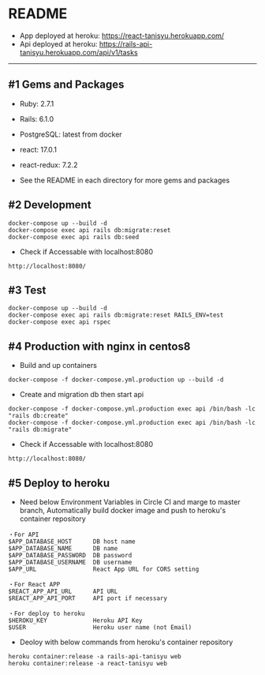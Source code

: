 # README

- App deployed at heroku: https://react-tanisyu.herokuapp.com/
- Api deployed at heroku: https://rails-api-tanisyu.herokuapp.com/api/v1/tasks
---

## #1 Gems and Packages

- Ruby: 2.7.1
- Rails: 6.1.0
- PostgreSQL: latest from docker

- react: 17.0.1
- react-redux: 7.2.2

- See the README in each directory for more gems and packages

## #2 Development

```
docker-compose up --build -d
docker-compose exec api rails db:migrate:reset
docker-compose exec api rails db:seed
```

- Check if Accessable with localhost:8080

```
http://localhost:8080/
```

## #3 Test

```
docker-compose up --build -d
docker-compose exec api rails db:migrate:reset RAILS_ENV=test
docker-compose exec api rspec
```

## #4 Production with nginx in centos8

- Build and up containers

```
docker-compose -f docker-compose.yml.production up --build -d
```

- Create and migration db then start api

```
docker-compose -f docker-compose.yml.production exec api /bin/bash -lc "rails db:create"
docker-compose -f docker-compose.yml.production exec api /bin/bash -lc "rails db:migrate"
```

- Check if Accessable with localhost:8080

```
http://localhost:8080/
```

## #5 Deploy to heroku

- Need below Environment Variables in Circle CI and marge to master branch, Automatically build docker image and push to heroku's container repository

```
・For API
$APP_DATABASE_HOST      DB host name
$APP_DATABASE_NAME      DB name
$APP_DATABASE_PASSWORD  DB password
$APP_DATABASE_USERNAME  DB username
$APP_URL                React App URL for CORS setting

・For React APP
$REACT_APP_API_URL      API URL
$REACT_APP_API_PORT     API port if necessary

・For deploy to heroku
$HEROKU_KEY             Heroku API Key
$USER                   Heroku user name (not Email)
```

- Deoloy with below commands from heroku's container repository

```
heroku container:release -a rails-api-tanisyu web
heroku container:release -a react-tanisyu web
```
